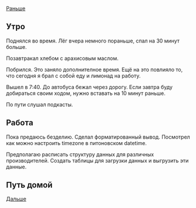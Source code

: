 [Раньше](2020.07.27.md)  
## Утро
Поднялся во время. Лёг вчера немного пораньше, спал на 30 минут больше.

Позавтракал хлебом с арахисовым маслом.

Побрился. Это заняло дополнителное время. Ещё на это повлияло то, что сегодня я брал с собой еду и лимонад на работу.

Вышел в 7:40. До автобуса бежал через дорогу. Если завтра буду добираться своим ходом, нужно вставать на 10 минут раньше.

По пути слушал подкасты.
## Работа
Пока предаюсь безделию. Сделал форматированный вывод. Посмотрел как можно настроить timezone в питоновском datetime.

Предполагаю расписать структуру данных для различных производителей.
Создать таблицы для загрузки данных и выгрузить эти данные.
## Путь домой
[Дальше](2020.07.30.md)